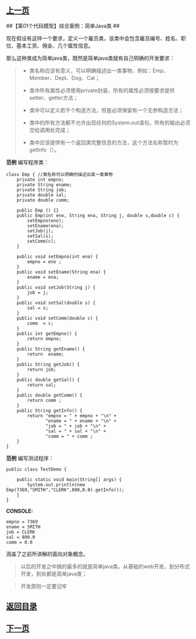 ## [上一页](course9)


##【第01个代码模型】综合案例：简单Java类 ##

现在假设有这样一个要求，定义一个雇员类，该类中会包含雇员编号、姓名、职位、基本工资、佣金、几个属性信息。

那么这种类成为简单java类，既然是简单java类就有自己明确的开发要求：

> - 类名称应该有意义，可以明确描述出一类事物，例如：Emp、Member、Dept、Dog、Cat；
> 
> - 类中所有属性必须使用private封装，所有的属性必须按要求提供setter、getter方法；
> 
> - 类中可以定义若干个构造方法，但是必须保留有一个无参构造方法；
> 
> - 类中的所有方法都不允许出现任何的System.out语句，所有的输出必须交给调用处完成；
> 
> - 类中应该提供有一个返回类完整信息的方法，这个方法名称暂时为getInfo（）。    

**范例** 编写程序类：
	
	class Emp { //类名称可以明确的描述出某一类事物
		private int empno;
		private String ename;
		private String job;
		private double sal;
		private double comm;
		
		public Emp () {}
		public Emp(int eno, String ena, String j, double s,double c) {
			setEmpno(eno);
			setEname(ena);
			setJob(j);
			setSal(s);
			setComm(c);
		}
		
		public void setEmpno(int eno) {
			empno = eno ;
		}
		public void setEname(String ena) {
			ename = ena;
		}
		public void setJob(String j) {
			job = j;
		}
		public void setSal(double s) {
			sal = s;
		}
		public void setComm(double c) {
			comm  = c;
		}
		public int getEmpno() {
			return empno;
		}
		public String getEname() {
			return  ename;
		}
		public String getJob() {
			return job;
		}
		public double getSal() {
			return sal;
		}
		public double getComm() {
			return comm ;
		}
		public String getInfo() {
			return "empno = " + empno + "\n" +
				   "ename = " + ename + "\n" +
				   "job = " + job + "\n" +
				   "sal = " + sal + "\n" +
				   "comm = " + comm ;  
		}
	}

**范例** 编写测试程序：

	public class TestDemo {
	
		public static void main(String[] args) {
			System.out.println(new Emp(7369,"SMITH","CLERK",800,0.0).getInfo());
		}
	}

**CONSOLE:**

	empno = 7369
	ename = SMITH
	job = CLERK
	sal = 800.0
	comm = 0.0



涵盖了之前所讲解的面向对象概念。

> 以后的开发之中搞的最多的就是简单java类，从基础的web开发，到分布式开发，到处都是简单java类；

> 开发原则一定要记牢




## [返回目录](https://wuchengcheng110120.github.io/learnJava)
## [下一页](course9)

